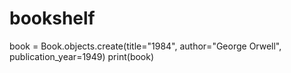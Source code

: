 # bookshelf 
book = Book.objects.create(title="1984", author="George Orwell", publication_year=1949)
print(book)
